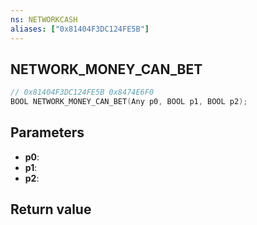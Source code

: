 ```yaml
---
ns: NETWORKCASH
aliases: ["0x81404F3DC124FE5B"]
---
```

## NETWORK_MONEY_CAN_BET

```c
// 0x81404F3DC124FE5B 0x8474E6F0
BOOL NETWORK_MONEY_CAN_BET(Any p0, BOOL p1, BOOL p2);
```


## Parameters
* **p0**: 
* **p1**: 
* **p2**: 

## Return value

